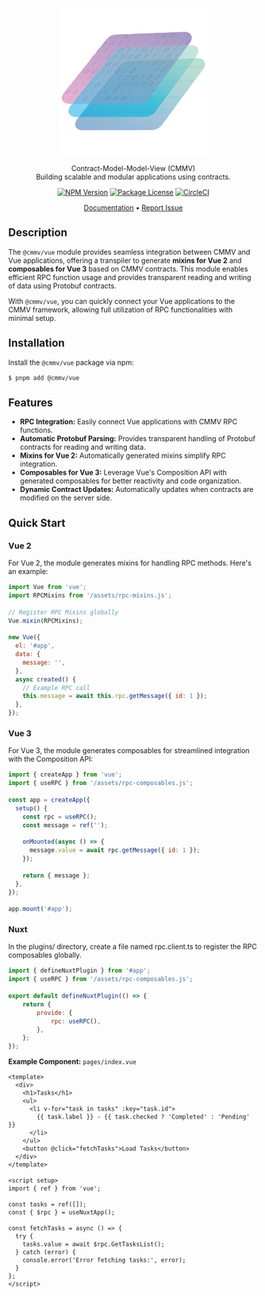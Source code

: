<p align="center">
  <a href="https://cmmv.io/" target="blank"><img src="https://raw.githubusercontent.com/andrehrferreira/docs.cmmv.io/main/public/assets/logo_CMMV2_icon.png" width="300" alt="CMMV Logo" /></a>
</p>
<p align="center">Contract-Model-Model-View (CMMV) <br/> Building scalable and modular applications using contracts.</p>
<p align="center">
    <a href="https://www.npmjs.com/package/@cmmv/core"><img src="https://img.shields.io/npm/v/@cmmv/core.svg" alt="NPM Version" /></a>
    <a href="https://github.com/andrehrferreira/cmmv-server/blob/main/LICENSE"><img src="https://img.shields.io/npm/l/@cmmv/core.svg" alt="Package License" /></a>
    <a href="https://dl.circleci.com/status-badge/redirect/circleci/QyJWAYrZ9JTfN1eubSDo5u/JEtDUbr1cNkGRxfKFJo7oR/tree/main" target="_blank"><img src="https://dl.circleci.com/status-badge/img/circleci/QyJWAYrZ9JTfN1eubSDo5u/JEtDUbr1cNkGRxfKFJo7oR/tree/main.svg?style=svg" alt="CircleCI" /></a>
</p>

<p align="center">
  <a href="https://cmmv.io">Documentation</a> &bull;
  <a href="https://github.com/andrehrferreira/cmmv-encryptor/issues">Report Issue</a>
</p>

## Description

The `@cmmv/vue` module provides seamless integration between CMMV and Vue applications, offering a transpiler to generate **mixins for Vue 2** and **composables for Vue 3** based on CMMV contracts. This module enables efficient RPC function usage and provides transparent reading and writing of data using Protobuf contracts.

With `@cmmv/vue`, you can quickly connect your Vue applications to the CMMV framework, allowing full utilization of RPC functionalities with minimal setup.


## Installation

Install the ``@cmmv/vue`` package via npm:

```bash
$ pnpm add @cmmv/vue
```

## Features

* **RPC Integration:** Easily connect Vue applications with CMMV RPC functions.
* **Automatic Protobuf Parsing:** Provides transparent handling of Protobuf contracts for reading and writing data.
* **Mixins for Vue 2:** Automatically generated mixins simplify RPC integration.
* **Composables for Vue 3:** Leverage Vue's Composition API with generated composables for better reactivity and code organization.
* **Dynamic Contract Updates:** Automatically updates when contracts are modified on the server side.

## Quick Start

### Vue 2

For Vue 2, the module generates mixins for handling RPC methods. Here's an example:

```javascript
import Vue from 'vue';
import RPCMixins from '/assets/rpc-mixins.js';

// Register RPC Mixins globally
Vue.mixin(RPCMixins);

new Vue({
  el: '#app',
  data: {
    message: '',
  },
  async created() {
    // Example RPC call
    this.message = await this.rpc.getMessage({ id: 1 });
  },
});
```

### Vue 3

For Vue 3, the module generates composables for streamlined integration with the Composition API:

```javascript
import { createApp } from 'vue';
import { useRPC } from '/assets/rpc-composables.js';

const app = createApp({
  setup() {
    const rpc = useRPC();
    const message = ref('');

    onMounted(async () => {
      message.value = await rpc.getMessage({ id: 1 });
    });

    return { message };
  },
});

app.mount('#app');
```

### Nuxt

In the plugins/ directory, create a file named rpc.client.ts to register the RPC composables globally.

```javascript
import { defineNuxtPlugin } from '#app';
import { useRPC } from '/assets/rpc-composables.js';

export default defineNuxtPlugin(() => {
    return {
        provide: {
            rpc: useRPC(),
        },
    };
});
```

**Example Component:** ``pages/index.vue``

```vue
<template>
  <div>
    <h1>Tasks</h1>
    <ul>
      <li v-for="task in tasks" :key="task.id">
        {{ task.label }} - {{ task.checked ? 'Completed' : 'Pending' }}
      </li>
    </ul>
    <button @click="fetchTasks">Load Tasks</button>
  </div>
</template>

<script setup>
import { ref } from 'vue';

const tasks = ref([]);
const { $rpc } = useNuxtApp();

const fetchTasks = async () => {
  try {
    tasks.value = await $rpc.GetTasksList();
  } catch (error) {
    console.error('Error fetching tasks:', error);
  }
};
</script>
```